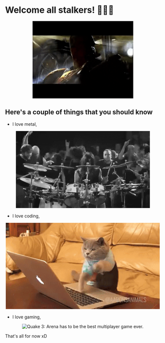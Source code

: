 # Welcome all stalkers! 🤘️😈️🤘️

<p align="center">
  <img src="q3_tr.gif" alt="Quake 3: Greatest game of all time!">
</p>

<!--
**Naushikha/Naushikha** is a ✨ _special_ ✨ repository because its `README.md` (this file) appears on your GitHub profile.

Here are some ideas to get you started:

- 🔭 I’m currently working on ...
- 🌱 I’m currently learning ...
- 👯 I’m looking to collaborate on ...
- 🤔 I’m looking for help with ...
- 💬 Ask me about ...
- 📫 How to reach me: ...
- 😄 Pronouns: ...
- ⚡ Fun fact: ...
-->
## Here's a couple of things that you should know
 - I love metal,

<p align="center">
  <img src="log.gif" alt="Yup, it's Lamb of God">
</p>

 - I love coding,

<p align="center">
  <img src="code.gif" alt="This cat is basically me trying to meet deadlines">
</p>

 - I love gaming,

<p align="center">
  <img src="q3_gp.gif" alt="Quake 3: Arena has to be the best multiplayer game ever.">
</p>

That's all for now xD
